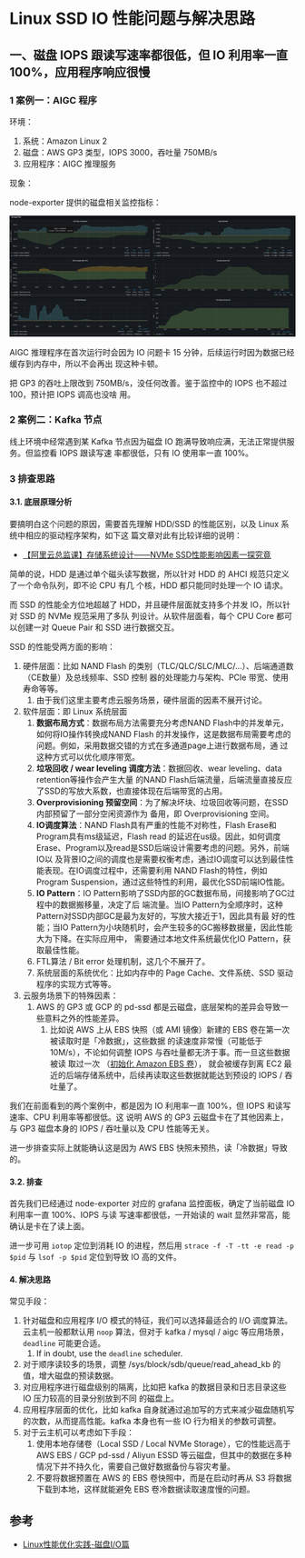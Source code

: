 # Linux SSD IO 性能问题与解决思路

## 一、磁盘 IOPS 跟读写速率都很低，但 IO 利用率一直 100%，应用程序响应很慢

### 1 案例一：AIGC 程序

环境：

1. 系统：Amazon Linux 2
2. 磁盘：AWS GP3 类型，IOPS 3000，吞吐量 750MB/s
3. 应用程序：AIGC 推理服务

现象：

node-exporter 提供的磁盘相关监控指标：

![](./_img/node-exporter-high-io-wait.webp)

AIGC 推理程序在首次运行时会因为 IO 问题卡 15 分钟，后续运行时因为数据已经缓存到内存中，所以不会再出
现这种卡顿。

把 GP3 的吞吐上限改到 750MB/s，没任何改善。鉴于监控中的 IOPS 也不超过 100，预计把 IOPS 调高也没啥
用。

### 2 案例二：Kafka 节点

线上环境中经常遇到某 Kafka 节点因为磁盘 IO 跑满导致响应满，无法正常提供服务。但监控看 IOPS 跟读写速
率都很低，只有 IO 使用率一直 100%。

### 3 排查思路

#### 3.1. 底层原理分析

要搞明白这个问题的原因，需要首先理解 HDD/SSD 的性能区别，以及 Linux 系统中相应的驱动程序架构，如下这
篇文章对此有比较详细的说明：

- [【阿里云总监课】存储系统设计——NVMe SSD性能影响因素一探究竟](https://developer.aliyun.com/article/658502)

简单的说，HDD 是通过单个磁头读写数据，所以针对 HDD 的 AHCI 规范只定义了一个命令队列，即不论 CPU 有几
个核，HDD 都只能同时处理一个 IO 请求。

而 SSD 的性能全方位地超越了 HDD，并且硬件层面就支持多个并发 IO，所以针对 SSD 的 NVMe 规范采用了多队
列设计。从软件层面看，每个 CPU Core 都可以创建一对 Queue Pair 和 SSD 进行数据交互。

SSD 的性能受两方面的影响：

1. 硬件层面：比如 NAND Flash 的类别（TLC/QLC/SLC/MLC/...）、后端通道数（CE数量）及总线频率、SSD 控制
   器的处理能力与架构、PCIe 带宽、使用寿命等等。
   1. 由于我们这里主要考虑云服务场景，硬件层面的因素不展开讨论。
2. 软件层面：即 Linux 系统层面
   1. **数据布局方式**：数据布局方法需要充分考虑NAND Flash中的并发单元，如何将IO操作转换成NAND Flash
      的并发操作，这是数据布局需要考虑的问题。例如，采用数据交错的方式在多通道page上进行数据布局，通
      过这种方式可以优化顺序带宽。
   2. **垃圾回收 / wear leveling 调度方法**：数据回收、wear leveling、data retention等操作会产生大量
      的NAND Flash后端流量，后端流量直接反应了SSD的写放大系数，也直接体现在后端带宽的占用。
   3. **Overprovisioning 预留空间**：为了解决坏块、垃圾回收等问题，在SSD内部预留了一部分空闲资源作为
      备用，即 Overprovisioning 空间。
   4. **IO调度算法**：NAND Flash具有严重的性能不对称性，Flash Erase和Program具有ms级延迟，Flash read
      的延迟在us级。因此，如何调度Erase、Program以及read是SSD后端设计需要考虑的问题。另外，前端IO以
      及背景IO之间的调度也是需要权衡考虑，通过IO调度可以达到最佳性能表现。在IO调度过程中，还需要利用
      NAND Flash的特性，例如Program Suspension，通过这些特性的利用，最优化SSD前端IO性能。
   5. **IO Pattern**：IO Pattern影响了SSD内部的GC数据布局，间接影响了GC过程中的数据搬移量，决定了后
      端流量。当IO Pattern为全顺序时，这种Pattern对SSD内部GC是最为友好的，写放大接近于1，因此具有最
      好的性能；当IO Pattern为小块随机时，会产生较多的GC搬移数据量，因此性能大为下降。在实际应用中，
      需要通过本地文件系统最优化IO Pattern，获取最佳性能。
   6. FTL算法 / Bit error 处理机制，这几个不展开了。
   7. 系统层面的系统优化：比如内存中的 Page Cache、文件系统、SSD 驱动程序的实现方式等等。
3. 云服务场景下的特殊因素：
   1. AWS 的 GP3 或 GCP 的 pd-ssd 都是云磁盘，底层架构的差异会导致一些意料之外的性能差异。
      1. 比如说 AWS 上从 EBS 快照（或 AMI 镜像）新建的 EBS 卷在第一次被读取时是「冷数据」，这些数据
         的读速度非常慢（可能低于 10M/s），不论如何调整 IOPS 与吞吐量都无济于事。而一旦这些数据被读
         取过一次
         （[初始化 Amazon EBS 卷](https://docs.aws.amazon.com/zh_cn/AWSEC2/latest/UserGuide/ebs-initialize.html)），
         就会被缓存到离 EC2 最近的后端存储系统中，后续再读取这些数据就能达到预设的 IOPS / 吞吐量了。

我们在前面看到的两个案例中，都是因为 IO 利用率一直 100%，但 IOPS 和读写速率、CPU 利用率等都很低。这
说明 AWS 的 GP3 云磁盘卡在了其他因素上，与 GP3 磁盘本身的 IOPS / 吞吐量以及 CPU 性能等无关。

进一步排查实际上就能确认这是因为 AWS EBS 快照未预热，读「冷数据」导致的。

#### 3.2. 排查

首先我们已经通过 node-exporter 对应的 grafana 监控面板，确定了当前磁盘 IO 利用率一直 100%、IOPS 与读
写速率都很低，一开始读的 wait 显然非常高，能确认是卡在了读上面。

进一步可用 `iotop` 定位到消耗 IO 的进程，然后用 `strace -f -T -tt -e read -p $pid` 与 `lsof -p $pid`
定位到导致 IO 高的文件。

#### 4. 解决思路

常见手段：

1. 针对磁盘和应用程序 I/O 模式的特征，我们可以选择最适合的 I/O 调度算法。云主机一般都默认用 `noop`
   算法，但对于 kafka / mysql / aigc 等应用场景，`deadline` 可能更合适。
   1. If in doubt, use the `deadline` scheduler.
2. 对于顺序读较多的场景，调整 /sys/block/sdb/queue/read_ahead_kb 的值，增大磁盘的预读数据。
3. 对应用程序进行磁盘级别的隔离，比如把 kafka 的数据目录和日志目录这些 IO 压力较高的目录分别放到不同
   的磁盘上。
4. 应用程序层面的优化，比如 kafka 自身就通过追加写的方式来减少磁盘随机写的次数，从而提高性能。kafka
   本身也有一些 IO 行为相关的参数可调整。
5. 对于云主机可以考虑如下手段：
   1. 使用本地存储卷（Local SSD / Local NVMe Storage），它的性能远高于 AWS EBS / GCP pd-ssd / Aliyun
      ESSD 等云磁盘，但其中的数据在多种情况下并不持久化，需要自己做好数据备份与容灾考量。
   2. 不要将数据预置在 AWS 的 EBS 卷快照中，而是在启动时再从 S3 将数据下载到本地，这样就能避免 EBS
      卷冷数据读取速度慢的问题。

## 参考

- [Linux性能优化实践-磁盘I/O篇](https://mp.weixin.qq.com/s/mLEVKXShnifHbQiQrgJGSA)
